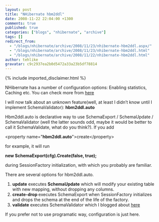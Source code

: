 ```yaml
---
layout: post
title: "NHibernate hbm2ddl"
date: 2008-11-22 22:04:00 +1300
comments: true
published: true
categories: ["blogs", "nhibernate", "archive"]
tags: []
redirect_from: 
  - "/blogs/nhibernate/archive/2008/11/23/nhibernate-hbm2ddl.aspx/"
  - "/blogs/nhibernate/archive/2008/11/23/nhibernate-hbm2ddl.html"
  - "/blogs/nhibernate/archive/2008/11/22/nhibernate-hbm2ddl.html"
author: tehlike
gravatar: c9c2937ea2b0d5472a33a23b5df78814
---
```

{% include imported_disclaimer.html %}

<p>NHibernate has a number of configuration options: Enabling statistics, Caching etc. You can check more from <a href="http://nhibernate.svn.sourceforge.net/viewvc/nhibernate/trunk/nhibernate/src/NHibernate/Cfg/Settings.cs?revision=3870&amp;view=markup" target="_blank">here</a></p>
<p>I will now talk about an unknown feature(well, at least I didn&rsquo;t know until I implement SchemaValidator): <b>hbm2ddl.auto</b></p>
<p>Hbm2ddl.auto
is declarative way to use SchemaExport / SchemaUpdate / SchemaValidator
(well the latter sounds odd, maybe it would be better to call it
SchemaValidate, what do you think?). If you add </p>
<p>&lt;property name="<b>hbm2ddl.auto</b>"&gt;create&lt;/property&gt;</p>
<p>for example, it will run</p>
<p><b>new SchemaExport(cfg).Create(false, true);</b></p>
<p>during SessionFactory initialization, with which you probably are familiar.</p>
<p>There are several options for hbm2ddl.auto.</p>
<ol>
<li><b>update</b> executes <b>SchemaUpdate</b> which will modify your existing table with new mapping, without dropping any columns.</li>
<li><b>create-drop </b>executes SchemaExport when SessionFactory initializes and drops the schema at the end of the life of the factory.</li>
<li><b>validate</b> executes SchemaValidator which I blogged about <a href="http://www.tunatoksoz.com/post/NHibernate-SchemaValidator.aspx" target="_blank">here</a></li>
</ol>
<p> If you prefer not to use programatic way, configuration is just here. </p>
